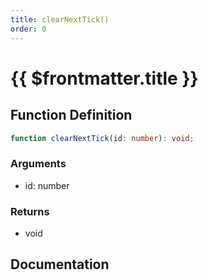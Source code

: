 ```yaml
---
title: clearNextTick()
order: 0
---
```


# {{ $frontmatter.title }}

## Function Definition

```ts
function clearNextTick(id: number): void;
```

### Arguments

* id: number

### Returns

* void

## Documentation

<!--@include: ./parts/clearNextTick.md-->

